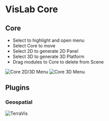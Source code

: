 # VisLab Core
## Core
* Select to highlight and open menu
* Select Core to move
* Select 2D to generate 2D Panel
* Select 3D to generate 3D Platform
* Drag modules to Core to delete from Scene

![Core 2D/3D Menu](https://github.com/varuneagle555/VisLab/blob/master/docs/components/images/core_2D-3D.jpg "Core Multi Menu")
![Core 3D Menu](https://github.com/varuneagle555/VisLab/blob/master/docs/components/images/core_3D.jpg "Core Single Menu")

## Plugins
### Geospatial
![TerraVis](https://github.com/varuneagle555/VisLab/blob/master/docs/components/images/terravis.png "TerraVis")